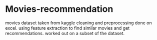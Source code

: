 # Movies-recommendation
movies dataset taken from kaggle
cleaning and preprocessing done on excel.
using feature extraction to find similar movies and get recommendations.
worked out on a subset of the dataset.
